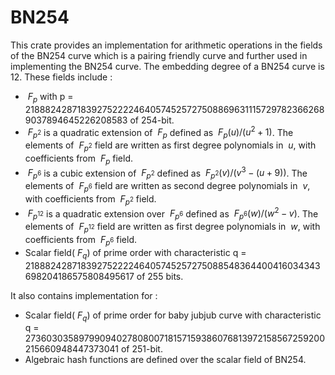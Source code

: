 # BN254

This crate provides an implementation for arithmetic operations in the fields of the BN254 curve which is a pairing friendly curve and further used in implementing the BN254 curve. The embedding degree of a BN254 curve is 12.
These fields include :
* $\ F_p$ with p = 21888242871839275222246405745257275088696311157297823662689037894645226208583 of 254-bit.
* $\ F_{p^2}$ is a quadratic extension of $\ F_p$ defined as $\ F_p(u) / (u^2 + 1)$. The elements of $\ F_{p^2}$ field are written as first degree polynomials in $\ u$, with coefficients from $\ F_p$ field.
* $\ F_{p^6}$ is a cubic extension of $\ F_{p^2}$ defined as $\ F_{p^2}(v) / ( v^3 - (u + 9))$. The elements of $\ F_{p^6}$ field are written as second degree polynomials in $\ v$, with coefficients from $\ F_{p^2}$ field.
* $\ F_{p^{12}}$ is a quadratic extension over $\ F_{p^6}$ defined as $\ F_{p^6}(w) / ( w^2 - v)$. The elements of $\ F_{p^{12}}$ field are written as first degree polynomials in $\ w$, with coefficients from $\ F_{p^6}$ field.
* Scalar field($\ F_{q}$) of prime order  with characteristic q = 21888242871839275222246405745257275088548364400416034343698204186575808495617 of 255 bits.

It also contains implementation for :
* Scalar field($\ F_{q}$) of prime order for baby jubjub curve  with characteristic q = 2736030358979909402780800718157159386076813972158567259200215660948447373041 of 251-bit.
* Algebraic hash functions are defined over the scalar field of BN254.
